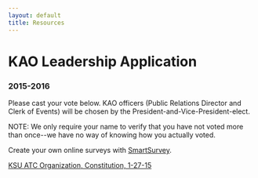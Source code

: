 ```yaml
---
layout: default
title: Resources
---
```

# KAO Leadership Application

### 2015-2016

Please cast your vote below. KAO officers (Public Relations Director and Clerk of Events) will be chosen by the President-and-Vice-President-elect.

NOTE: We only require your name to verify that you have not voted more than once--we have no way of knowing how you actually voted.

<div id="SurveyInfo"><script src="https://www.smartsurvey.co.uk/s/r/jsEmbed.aspx?i=8JCVB&w=600&h=400&z=1"></script></div><div>Create your own online surveys with <a href="https://www.smartsurvey.co.uk">SmartSurvey</a>.</div>	

[KSU ATC Organization, Constitution, 1-27-15](https://www.dropbox.com/s/xnafgkd2lkajg5u/KAO%20Consitution%20-%20Eff.%20Spring%202015.pdf?dl=0)